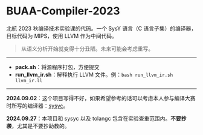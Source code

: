 # BUAA-Compiler-2023
北航 2023 秋编译技术实验课的代码。一个 SysY 语言（C 语言子集）的编译器，目标代码为 MIPS，使用 LLVM 作为中间代码。

> 从语义分析开始就变得十分丑陋。未来可能会考虑重写。

---
- **pack.sh**：将源程序打包，方便提交
- **run_llvm_ir.sh**：解释执行 LLVM 文件。例：`bash run_llvm_ir.sh llvm_ir.ll`

---
**2024.09.02**：这个项目写得不好，如果希望参考的话可以考虑本人参与编译大赛时所写的编译器：[sysyc](https://github.com/wokron/sysyc)。

**2024.09.27**：本项目和 sysyc 以及 tolangc 包含在实验查重范围内。**不要抄袭**，尤其是不要抄助教的。
